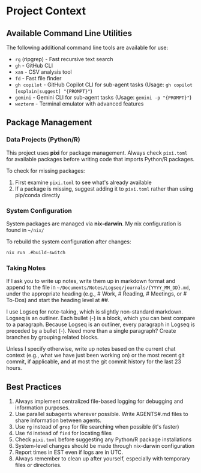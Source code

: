 # Project Context

## Available Command Line Utilities

The following additional command line tools are available for use:

- `rg` (ripgrep) - Fast recursive text search
- `gh` - GitHub CLI
- `xan` - CSV analysis tool
- `fd` - Fast file finder
- `gh copilot` - GitHub Copilot CLI for sub-agent tasks (Usage: `gh copilot [explain|suggest] "{PROMPT}"`)
- `gemini` - Gemini CLI for sub-agent tasks (Usage: `gemini -p "{PROMPT}"`)
- `wezterm` - Terminal emulator with advanced features

## Package Management

### Data Projects (Python/R)

This project uses **pixi** for package management. Always check `pixi.toml` for available packages before writing code that imports Python/R packages.

To check for missing packages:

1. First examine `pixi.toml` to see what's already available
2. If a package is missing, suggest adding it to `pixi.toml` rather than using pip/conda directly

### System Configuration

System packages are managed via **nix-darwin**. My nix configuration is found in `~/nix/`

To rebuild the system configuration after changes:

```bash
nix run .#build-switch
```

### Taking Notes

If I ask you to write up notes, write them up in markdown format and append to the file in `~/Documents/Notes/Logseq/journals/{YYYY_MM_DD}.md`, under the appropriate heading (e.g., # Work, # Reading, # Meetings, or # To-Dos) and start the heading level at ##.

I use Logseq for note-taking, which is slightly non-standard markdown. Logseq is an outliner. Each bullet (-) is a block, which you can best compare to a paragraph. Because Logseq is an outliner, every paragraph in Logseq is preceded by a bullet (-). Need more than a single paragraph? Create branches by grouping related blocks.

Unless I specify otherwise, write up notes based on the current chat context (e.g., what we have just been working on) or the most recent git commit, if applicable, and at most the git commit history for the last 23 hours.

## Best Practices

1. Always implement centralized file-based logging for debugging and information purposes.
2. Use parallel subagents wherever possible. Write AGENTS#.md files to share information between agents.
3. Use `rg` instead of `grep` for file searching when possible (it's faster)
4. Use `fd` instead of `find` for locating files
5. Check `pixi.toml` before suggesting any Python/R package installations
6. System-level changes should be made through nix-darwin configuration
7. Report times in EST even if logs are in UTC.
8. Always remember to clean up after yourself, especially with temporary files or directories.
